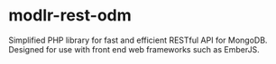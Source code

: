 # modlr-rest-odm

Simplified PHP library for fast and efficient RESTful API for MongoDB.
Designed for use with front end web frameworks such as EmberJS.
